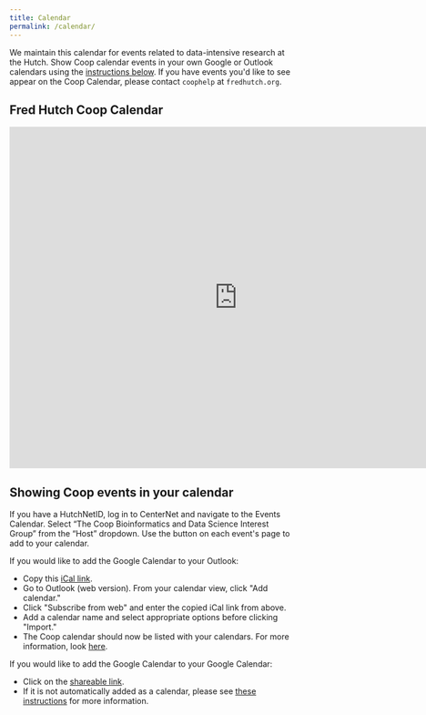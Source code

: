 ```yaml
---
title: Calendar
permalink: /calendar/
---
```

We maintain this calendar for events related to data-intensive research at the Hutch.
Show Coop calendar events in your own Google or Outlook calendars using the [instructions below](#showing-coop-calendars-in-your-calendar).
If you have events you'd like to see appear on the Coop Calendar, please contact `coophelp` at `fredhutch.org`.

##  Fred Hutch Coop Calendar
<iframe src="https://calendar.google.com/calendar/embed?src=gd30dlifri4fu7h104cuqdj0dg%40group.calendar.google.com&ctz=America%2FLos_Angeles" style="border: 0" width="800" height="600" frameborder="0" scrolling="no"></iframe>

## Showing Coop events in your calendar

If you have a HutchNetID, log in to CenterNet and navigate to the Events Calendar. Select “The Coop Bioinformatics and Data Science Interest Group” from the “Host” dropdown. Use the button on each event's page to add to your calendar.

If you would like to add the Google Calendar to your Outlook:

- Copy this [iCal link](https://calendar.google.com/calendar/ical/gd30dlifri4fu7h104cuqdj0dg%40group.calendar.google.com/public/basic.ics).
- Go to Outlook (web version). From your calendar view, click "Add calendar."
- Click "Subscribe from web" and enter the copied iCal link from above.
- Add a calendar name and select appropriate options before clicking "Import."
- The Coop calendar should now be listed with your calendars. For more information, look [here](https://support.office.com/en-us/article/see-your-google-calendar-in-outlook-c1dab514-0ad4-4811-824a-7d02c5e77126).


If you would like to add the Google Calendar to your Google Calendar:

- Click on the [shareable link](https://calendar.google.com/calendar?cid=Z2QzMGRsaWZyaTRmdTdoMTA0Y3VxZGowZGdAZ3JvdXAuY2FsZW5kYXIuZ29vZ2xlLmNvbQ).
- If it is not automatically added as a calendar, please see [these instructions](https://support.google.com/calendar/answer/37100?co=GENIE.Platform%3DDesktop&hl=en) for more information.
